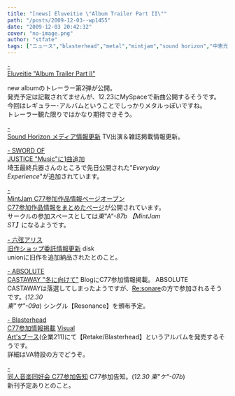 ```yaml
---
title: "[news] Eluveitie \"Album Trailer Part II\""
path: "/posts/2009-12-03--wp1455"
date: "2009-12-03 20:42:32"
cover: "no-image.png"
author: "stfate"
tags: ["ニュース","blasterhead","metal","mintjam","sound horizon","中恵光城","六弦アリス","平松俊紀"]
---
```


<style type="text/css">
<!--
p {white-space: pre-wrap};
-->
</style>

<a  href="http://www.eluveitie.ch/en/?view=news" target="_blank">- Eluveitie "Album Trailer Part II"</a>

new albumのトレーラー第2弾が公開。
発売予定は記載されてませんが、12.23にMySpaceで新曲公開するそうです。
今回はレギュラー･アルバムということでしっかりメタルっぽいですね。
トレーラー観た限りではかなり期待できそう。

<a  href="http://www.soundhorizon.com/information/index.html" target="_blank">- Sound Horizon メディア情報更新</a>
TV出演＆雑誌掲載情報更新。

<a  href="http://www.soj.razor.jp/" target="_blank">- SWORD OF JUSTICE "Music"に1曲追加</a>
埼玉最終兵器さんのところで先日公開された"<em>Everyday Experience</em>"が追加されています。

<a  href="http://www.mintjam.net/mj/index.html" target="_blank">- MintJam C77参加作品情報ページオープン</a>
<a href="http://www.mintjam.net/mj/c77/">C77参加作品情報をまとめたページ</a>が公開されています。
サークルの参加スペースとしては<em>東"A"-87b 【MintJam ST】</em>になるようです。

<a  href="http://www.rokugen.net/" target="_blank">- 六弦アリス 旧作ショップ委託情報更新</a>
disk unionに旧作を追加納品されたとのこと。

<a  href="http://shule-aroon.jugem.jp/" target="_blank">- ABSOLUTE CASTAWAY "冬に向けて"</a>
BlogにC77参加情報掲載。
ABSOLUTE CASTAWAYは落選してしまったようですが、<a href="http://resonare.daynight.jp/">Re:sonare</a>の方で参加されるそうです。(<em>12.30 東"サ"-09a</em>)
シングル【Resonance】を頒布予定。

<a  href="http://www.blasterhead.com/" target="_blank">- Blasterhead C77参加情報掲載</a>
<a href="http://c77.product.co.jp/">Visual Art'sブース</a>(企業211)にて【Retake/Blasterhead】というアルバムを発売するそうです。
詳細はVA特設の方でどうぞ。

<a  href="http://www.doujin-ongaku.org/" target="_blank">- 同人音楽同好会 C77参加告知</a>
C77参加告知。(<em>12.30 東"ケ"-07b</em>)
新刊予定ありとのこと。